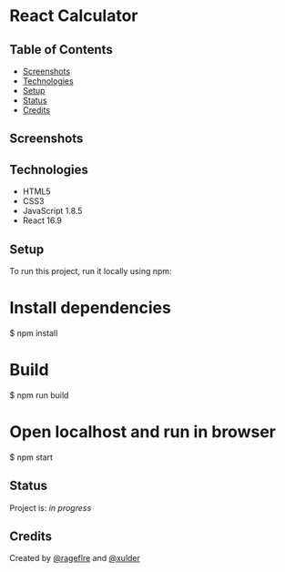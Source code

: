 # React Calculator

## Table of Contents
* [Screenshots](#screenshots)
* [Technologies](#technologies)
* [Setup](#setup)
* [Status](#status)
* [Credits](#credits)

## Screenshots

## Technologies
* HTML5
* CSS3
* JavaScript 1.8.5
* React 16.9

## Setup
To run this project, run it locally using npm:

# Install dependencies
$ npm install

# Build
$ npm run build

# Open localhost and run in browser
$ npm start

## Status
Project is: _in progress_

## Credits
Created by [@rageflre](https://github.com/rageflre/) and [@xulder](https://github.com/xulder/)

